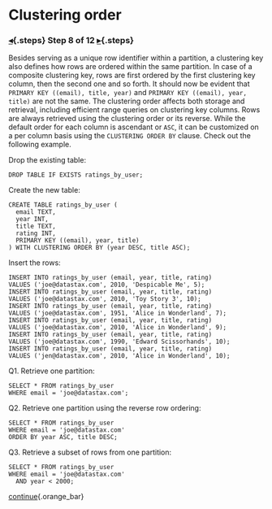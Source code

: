 <div class="top">

# Clustering order
### [◂](command:katapod.loadPage?step7){.steps} Step 8 of 12 [▸](command:katapod.loadPage?step9){.steps}
</div>

Besides serving as a unique row identifier within a partition, a clustering key also defines
how rows are ordered within the same partition. In case of a composite clustering key,
rows are first ordered by the first clustering key column, then the second one and so forth. It 
should now be evident that `PRIMARY KEY ((email), title, year)` and `PRIMARY KEY ((email), year, title)`
are not the same. The clustering order affects both storage and retrieval, including efficient range queries on clustering key 
columns. Rows are always retrieved using the clustering order or its reverse.
While the default order for each column is ascendant or `ASC`, it can be customized on a per column basis
using the `CLUSTERING ORDER BY` clause. Check out the following example.

Drop the existing table:
```
DROP TABLE IF EXISTS ratings_by_user;
```

Create the new table:
```
CREATE TABLE ratings_by_user (
  email TEXT,
  year INT,
  title TEXT,
  rating INT,
  PRIMARY KEY ((email), year, title)
) WITH CLUSTERING ORDER BY (year DESC, title ASC);
```

Insert the rows:
```
INSERT INTO ratings_by_user (email, year, title, rating) 
VALUES ('joe@datastax.com', 2010, 'Despicable Me', 5);
INSERT INTO ratings_by_user (email, year, title, rating) 
VALUES ('joe@datastax.com', 2010, 'Toy Story 3', 10);
INSERT INTO ratings_by_user (email, year, title, rating) 
VALUES ('joe@datastax.com', 1951, 'Alice in Wonderland', 7);
INSERT INTO ratings_by_user (email, year, title, rating) 
VALUES ('joe@datastax.com', 2010, 'Alice in Wonderland', 9);
INSERT INTO ratings_by_user (email, year, title, rating) 
VALUES ('joe@datastax.com', 1990, 'Edward Scissorhands', 10);
INSERT INTO ratings_by_user (email, year, title, rating) 
VALUES ('jen@datastax.com', 2010, 'Alice in Wonderland', 10);
```

Q1. Retrieve one partition:
```
SELECT * FROM ratings_by_user
WHERE email = 'joe@datastax.com';
```

Q2. Retrieve one partition using the reverse row ordering:
```
SELECT * FROM ratings_by_user
WHERE email = 'joe@datastax.com'
ORDER BY year ASC, title DESC;
```

Q3. Retrieve a subset of rows from one partition:
```
SELECT * FROM ratings_by_user
WHERE email = 'joe@datastax.com'
  AND year < 2000;
```

[continue](command:katapod.loadPage?step9){.orange_bar}
